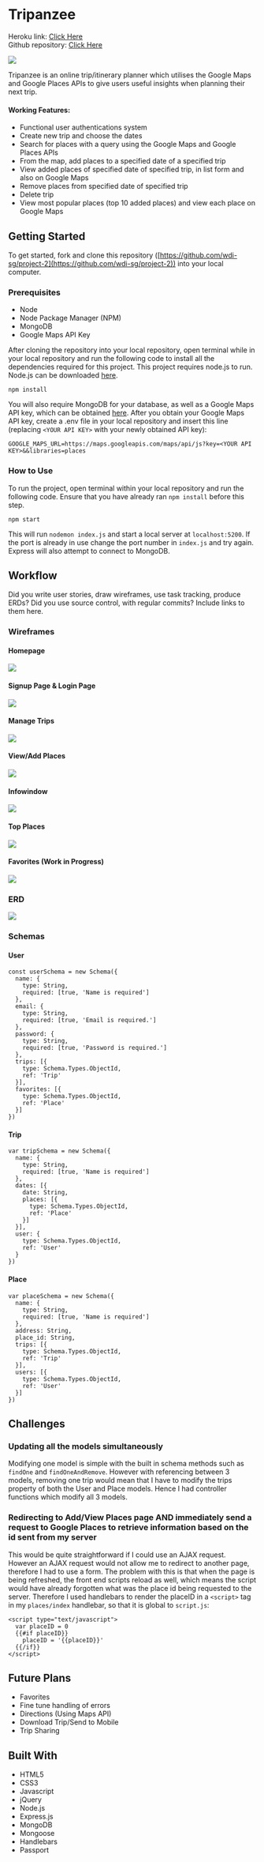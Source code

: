 # Tripanzee

Heroku link: [Click Here](http://tripanzee.herokuapp.com)<br>
Github repository: [Click Here](https://github.com/wdi-sg/project-2)

<img src=http://i.imgur.com/9oncWOC.png>

Tripanzee is an online trip/itinerary planner which utilises the Google Maps and Google Places APIs to give users useful insights when planning their next trip.

#### Working Features:
- Functional user authentications system
- Create new trip and choose the dates
- Search for places with a query using the Google Maps and Google Places APIs
- From the map, add places to a specified date of a specified trip
- View added places of specified date of specified trip, in list form and also on Google Maps
- Remove places from specified date of specified trip
- Delete trip
- View most popular places (top 10 added places) and view each place on Google Maps

## Getting Started

To get started, fork and clone this repository ([https://github.com/wdi-sg/project-2](https://github.com/wdi-sg/project-2)) into your local computer.

### Prerequisites

- Node
- Node Package Manager (NPM)
- MongoDB
- Google Maps API Key

After cloning the repository into your local repository, open terminal while in your local repository and run the following code to install all the dependencies required for this project. This project requires node.js to run. Node.js can be downloaded [here](https://nodejs.org/en/download/).

```
npm install
```

You will also require MongoDB for your database, as well as a Google Maps API key, which can be obtained [here](https://developers.google.com/maps/). After you obtain your Google Maps API key, create a .env file in your local repository and insert this line (replacing `<YOUR API KEY>` with your newly obtained API key):

```
GOOGLE_MAPS_URL=https://maps.googleapis.com/maps/api/js?key=<YOUR API KEY>&&libraries=places
```


### How to Use

To run the project, open terminal within your local repository and run the following code. Ensure that you have already ran `npm install` before this step.


```
npm start
```

This will run `nodemon index.js` and start a local server at `localhost:5200`. If the port is already in use change the port number in `index.js` and try again. Express will also attempt to connect to MongoDB.

## Workflow

Did you write user stories, draw wireframes, use task tracking, produce ERDs? Did you use source control, with regular commits? Include links to them here.

### Wireframes

#### Homepage

<img src="http://imgur.com/LhqtF6t.png">

#### Signup Page & Login Page

<img src="http://imgur.com/oWOKSxe.png">

#### Manage Trips

<img src="http://imgur.com/VY0gX96.png">

#### View/Add Places

<img src="http://imgur.com/yj7QyvB.png">

#### Infowindow

<img src="http://imgur.com/4WbV8Vn.png">

#### Top Places

<img src="http://imgur.com/69piN39.png">

#### Favorites (Work in Progress)

<img src="http://imgur.com/BxMYLCU.png">

### ERD

<img src="http://imgur.com/XfxDFF4.png">

### Schemas

#### User
```
const userSchema = new Schema({
  name: {
    type: String,
    required: [true, 'Name is required']
  },
  email: {
    type: String,
    required: [true, 'Email is required.']
  },
  password: {
    type: String,
    required: [true, 'Password is required.']
  },
  trips: [{
    type: Schema.Types.ObjectId,
    ref: 'Trip'
  }],
  favorites: [{
    type: Schema.Types.ObjectId,
    ref: 'Place'
  }]
})
```
#### Trip
```
var tripSchema = new Schema({
  name: {
    type: String,
    required: [true, 'Name is required']
  },
  dates: [{
    date: String,
    places: [{
      type: Schema.Types.ObjectId,
      ref: 'Place'
    }]
  }],
  user: {
    type: Schema.Types.ObjectId,
    ref: 'User'
  }
})
```
#### Place
```
var placeSchema = new Schema({
  name: {
    type: String,
    required: [true, 'Name is required']
  },
  address: String,
  place_id: String,
  trips: [{
    type: Schema.Types.ObjectId,
    ref: 'Trip'
  }],
  users: [{
    type: Schema.Types.ObjectId,
    ref: 'User'
  }]
})
```
## Challenges

### Updating all the models simultaneously
Modifying one model is simple with the built in schema methods such as `findOne` and `findOneAndRemove`. However with referencing between 3 models, removing one trip would mean that I have to modify the trips property of both the User and Place models. Hence I had controller functions which modify all 3 models.

### Redirecting to Add/View Places page AND immediately send a request to Google Places to retrieve information based on the id sent from my server
This would be quite straightforward if I could use an AJAX request. However an AJAX request would not allow me to redirect to another page, therefore I had to use a form. The problem with this is that when the page is being refreshed, the front end scripts reload as well, which means the script would have already forgotten what was the place id being requested to the server. Therefore I used handlebars to render the placeID in a `<script>` tag in my `places/index` handlebar, so that it is global to `script.js`:
```
<script type="text/javascript">
  var placeID = 0
  {{#if placeID}}
    placeID = '{{placeID}}'
  {{/if}}
</script>
```
## Future Plans
- Favorites
- Fine tune handling of errors
- Directions (Using Maps API)
- Download Trip/Send to Mobile
- Trip Sharing


## Built With

* HTML5
* CSS3
* Javascript
* jQuery
* Node.js
* Express.js
* MongoDB
* Mongoose
* Handlebars
* Passport

